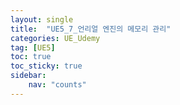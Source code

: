 ```yaml
---
layout: single
title:  "UE5_7_언리얼 엔진의 메모리 관리"
categories: UE_Udemy
tag: [UE5]
toc: true
toc_sticky: true
sidebar:
    nav: "counts"
---
```


# 

